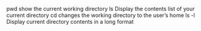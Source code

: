 pwd show the current working directory
ls Display the contents list of your current directory
cd changes the working directory to the user’s home
ls -l Display current directory contents in a long format

